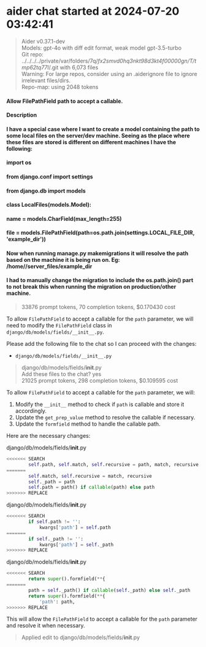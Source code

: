 
# aider chat started at 2024-07-20 03:42:41

> Aider v0.37.1-dev  
> Models: gpt-4o with diff edit format, weak model gpt-3.5-turbo  
> Git repo: ../../../../private/var/folders/7q/_fx2smvd0hq3nkt98d3kt4f00000gn/T/tmp62tq77l_/.git with 6,073 files  
> Warning: For large repos, consider using an .aiderignore file to ignore irrelevant files/dirs.  
> Repo-map: using 2048 tokens  

#### Allow FilePathField path to accept a callable.  
#### Description  
#### 	  
#### I have a special case where I want to create a model containing the path to some local files on the server/dev machine. Seeing as the place where these files are stored is different on different machines I have the following:  
#### import os  
#### from django.conf import settings  
#### from django.db import models  
#### class LocalFiles(models.Model):  
#### 	name = models.CharField(max_length=255)  
#### 	file = models.FilePathField(path=os.path.join(settings.LOCAL_FILE_DIR, 'example_dir'))  
#### Now when running manage.py makemigrations it will resolve the path based on the machine it is being run on. Eg: /home/<username>/server_files/example_dir  
#### I had to manually change the migration to include the os.path.join() part to not break this when running the migration on production/other machine.  
> 33876 prompt tokens, 70 completion tokens, $0.170430 cost  

To allow `FilePathField` to accept a callable for the `path` parameter, we will need to modify the `FilePathField` class in `django/db/models/fields/__init__.py`.

Please add the following file to the chat so I can proceed with the changes:
- `django/db/models/fields/__init__.py`

> django/db/models/fields/__init__.py  
> Add these files to the chat? yes  
> 21025 prompt tokens, 298 completion tokens, $0.109595 cost  

To allow `FilePathField` to accept a callable for the `path` parameter, we will:

1. Modify the `__init__` method to check if `path` is callable and store it accordingly.
2. Update the `get_prep_value` method to resolve the callable if necessary.
3. Update the `formfield` method to handle the callable path.

Here are the necessary changes:

django/db/models/fields/__init__.py
```python
<<<<<<< SEARCH
        self.path, self.match, self.recursive = path, match, recursive
=======
        self.match, self.recursive = match, recursive
        self._path = path
        self.path = path() if callable(path) else path
>>>>>>> REPLACE
```

django/db/models/fields/__init__.py
```python
<<<<<<< SEARCH
        if self.path != '':
            kwargs['path'] = self.path
=======
        if self._path != '':
            kwargs['path'] = self._path
>>>>>>> REPLACE
```

django/db/models/fields/__init__.py
```python
<<<<<<< SEARCH
        return super().formfield(**{
=======
        path = self._path() if callable(self._path) else self._path
        return super().formfield(**{
            'path': path,
>>>>>>> REPLACE
```

This will allow the `FilePathField` to accept a callable for the `path` parameter and resolve it when necessary.

> Applied edit to django/db/models/fields/__init__.py  
